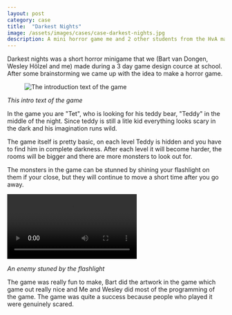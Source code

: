 ```yaml
---
layout: post
category: case
title:  "Darkest Nights"
image: /assets/images/cases/case-darkest-nights.jpg
description: A mini horror game me and 2 other students from the HvA made over a period of 3 days for a short game design course.
---
```


Darkest nights was a short horror minigame that we (Bart van Dongen, Wesley Hölzel and me) made during a 3 day game design cource at school. After some brainstorming we came up with the idea to make a horror game.

<figure>
    <img src="{{ site.baseurl | prepend: site.url }}/assets/images/darkestnights/txt.png" alt="The introduction text of the game">
</figure>

*This intro text of the game*

In the game you are "Tet", who is looking for his teddy bear, "Teddy" in the middle of the night. Since teddy is still a litle kid everything looks scary in the dark and his imagination runs wild. 

The game itself is pretty basic, on each level Teddy is hidden and you have to find him in complete darkness. After each level it will become harder, the rooms will be bigger and there are more monsters to look out for.

The monsters in the game can be stunned by shining your flashlight on them if your close, but they will continue to move a short time after you go away. 

<video autoplay="true" loop="true">
    <source src="{{ site.baseurl | prepend: site.url }}/assets/images/darkestnights/nights.mp4" type="video/mp4">
</video>

*An enemy stuned by the flashlight*

The game was really fun to make, Bart did the artwork in the game which game out really nice and Me and Wesley did most of the programming of the game. The game was quite a success because people who played it were genuinely scared.
